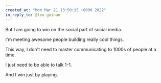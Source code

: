 ```yaml
---
created_at: "Mon Mar 21 13:50:15 +0000 2022"
in_reply_to: @leo_guinan
---
```


But I am going to win on the social part of social media.

I'm meeting awesome people building really cool things.

This way, I don't need to master communicating to 1000s of people at a time.

I just need to be able to talk 1-1.

And I win just by playing.
